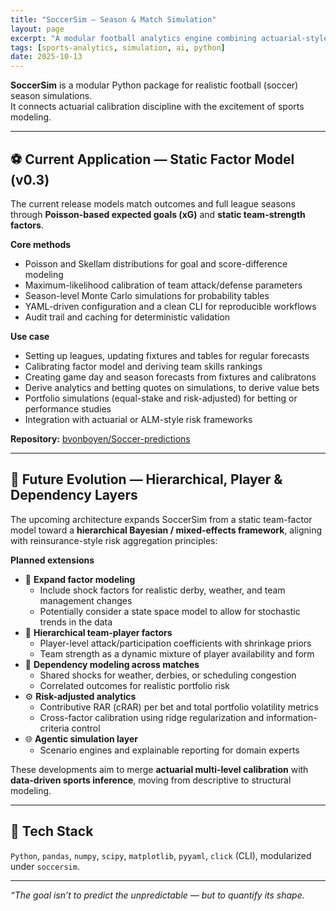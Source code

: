 ```yaml
---
title: "SoccerSim — Season & Match Simulation"
layout: page
excerpt: "A modular football analytics engine combining actuarial-style calibration with Monte Carlo simulation — evolving from a static factor model toward hierarchical team and player layers."
tags: [sports-analytics, simulation, ai, python]
date: 2025-10-13
---
```


**SoccerSim** is a modular Python package for realistic football (soccer) season simulations.  
It connects actuarial calibration discipline with the excitement of sports modeling.

---

## ⚽ Current Application — Static Factor Model (v0.3)

The current release models match outcomes and full league seasons through **Poisson-based expected goals (xG)** and **static team-strength factors**.

**Core methods**
- Poisson and Skellam distributions for goal and score-difference modeling  
- Maximum-likelihood calibration of team attack/defense parameters  
- Season-level Monte Carlo simulations for probability tables  
- YAML-driven configuration and a clean CLI for reproducible workflows  
- Audit trail and caching for deterministic validation

**Use case**
- Setting up leagues, updating fixtures and tables for regular forecasts
- Calibrating factor model and deriving team skills rankings
- Creating game day and season forecasts from fixtures and calibratons
- Derive analytics and betting quotes on simulations, to derive value bets
- Portfolio simulations (equal-stake and risk-adjusted) for betting or performance studies  
- Integration with actuarial or ALM-style risk frameworks

**Repository:** [bvonboyen/Soccer-predictions](https://github.com/bvonboyen/Soccer-predictions)

---

## 🧠 Future Evolution — Hierarchical, Player & Dependency Layers

The upcoming architecture expands SoccerSim from a static team-factor model toward a **hierarchical Bayesian / mixed-effects framework**, aligning with reinsurance-style risk aggregation principles:

**Planned extensions**
- 🧩 **Expand factor modeling**  
  - Include shock factors for realistic derby, weather, and team management changes
  - Potentially consider a state space model to allow for stochastic trends in the data
- 🧩 **Hierarchical team-player factors**  
  - Player-level attack/participation coefficients with shrinkage priors  
  - Team strength as a dynamic mixture of player availability and form  
- 🔗 **Dependency modeling across matches**  
  - Shared shocks for weather, derbies, or scheduling congestion  
  - Correlated outcomes for realistic portfolio risk  
- ⚙️ **Risk-adjusted analytics**  
  - Contributive RAR (cRAR) per bet and total portfolio volatility metrics  
  - Cross-factor calibration using ridge regularization and information-criteria control  
- 🌐 **Agentic simulation layer**  
  - Scenario engines and explainable reporting for domain experts

These developments aim to merge **actuarial multi-level calibration** with **data-driven sports inference**, moving from descriptive to structural modeling.

---

## 🧰 Tech Stack
`Python`, `pandas`, `numpy`, `scipy`, `matplotlib`, `pyyaml`, `click` (CLI), modularized under `soccersim`.

---

*“The goal isn’t to predict the unpredictable — but to quantify its shape.*
